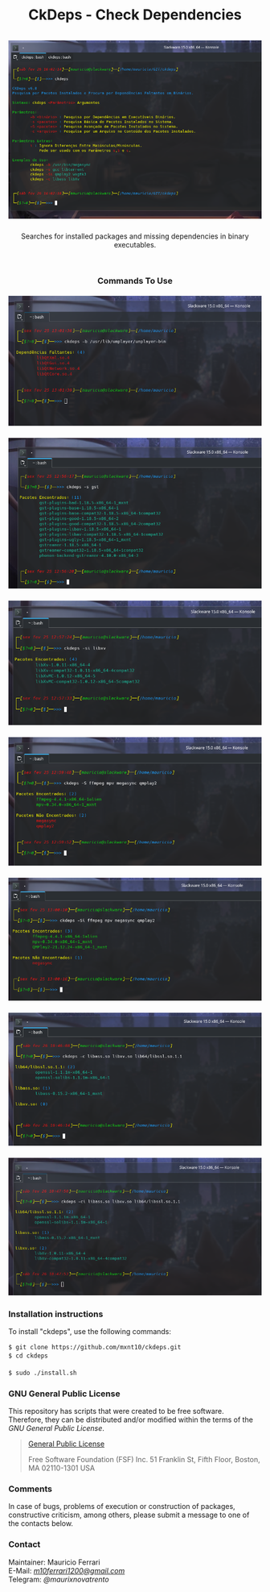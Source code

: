 <h1 align="center">
    CkDeps - Check Dependencies
    <br/><br/>
    <a><img src="https://raw.githubusercontent.com/mxnt10/ckdeps/master/preview/preview1.png"></a>
</h1>

<p align="center">
    Searches for installed packages and missing dependencies in binary executables.
</p><br/>

<h3 align="center">
    Commands To Use
    <br/><br/>
    <a><img src="https://raw.githubusercontent.com/mxnt10/ckdeps/master/preview/preview2.png"></a>
    <br/><br/>
    <a><img src="https://raw.githubusercontent.com/mxnt10/ckdeps/master/preview/preview3.png"></a>
    <br/><br/>
    <a><img src="https://raw.githubusercontent.com/mxnt10/ckdeps/master/preview/preview4.png"></a>
    <br/><br/>
    <a><img src="https://raw.githubusercontent.com/mxnt10/ckdeps/master/preview/preview5.png"></a>
    <br/><br/>
    <a><img src="https://raw.githubusercontent.com/mxnt10/ckdeps/master/preview/preview6.png"></a>
    <br/><br/>
    <a><img src="https://raw.githubusercontent.com/mxnt10/ckdeps/master/preview/preview7.png"></a>
    <br/><br/>
    <a><img src="https://raw.githubusercontent.com/mxnt10/ckdeps/master/preview/preview8.png"></a>
</h3>


### Installation instructions

To install "ckdeps", use the following commands:
```sh
$ git clone https://github.com/mxnt10/ckdeps.git
$ cd ckdeps

$ sudo ./install.sh
```

### GNU General Public License

This repository has scripts that were created to be free software.<br/>
Therefore, they can be distributed and/or modified within the terms of the *GNU General Public License*.

>[General Public License](https://pt.wikipedia.org/wiki/GNU_General_Public_License)
>
>Free Software Foundation (FSF) Inc. 51 Franklin St, Fifth Floor, Boston, MA 02110-1301 USA

### Comments

In case of bugs, problems of execution or construction of packages, constructive criticism, among others,
please submit a message to one of the contacts below.

### Contact

Maintainer: Mauricio Ferrari<br/>
E-Mail: *m10ferrari1200@gmail.com*<br/>
Telegram: *@maurixnovatrento*<br/>
